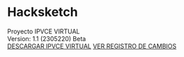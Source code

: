 # Hacksketch
Proyecto IPVCE VIRTUAL
</br>
Version: 1.1 (2305220) Beta
</br>
<a href="https://github.com/MrJayrus/Hacksketch/raw/3b59e50051b99fc8f1b87a516645419752131d98/ipvce.apk">DESCARGAR IPVCE VIRTUAL</a>
<a href="">VER REGISTRO DE CAMBIOS</a>
